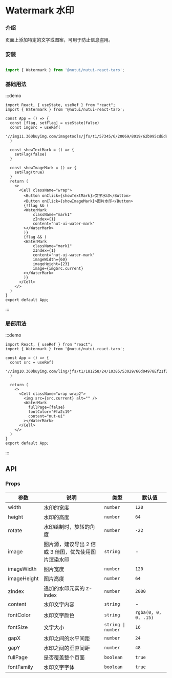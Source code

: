 # Watermark 水印

### 介绍

页面上添加特定的文字或图案，可用于防止信息盗用。

### 安装

```ts

import { Watermark } from '@nutui/nutui-react-taro';
```

### 基础用法

:::demo

```tsx
import React, { useState, useRef } from "react";
import { Watermark } from '@nutui/nutui-react-taro';

const App = () => {
  const [flag, setFlag] = useState(false)
  const imgSrc = useRef(
    '//img11.360buyimg.com/imagetools/jfs/t1/57345/6/20069/8019/62b995cdEd96fef03/51d3302dfeccd1d2.png'
  )

  const showTextMark = () => {
    setFlag(false)
  }

  const showImageMark = () => {
    setFlag(true)
  }
  return (
    <>
      <Cell className="wrap">
        <Button onClick={showTextMark}>文字水印</Button>
        <Button onClick={showImageMark}>图片水印</Button>
        {!flag && (
        <WaterMark
            className="mark1"
            zIndex={1}
            content="nut-ui-water-mark"
        ></WaterMark>
        )}
        {flag && (
        <WaterMark
            className="mark1"
            zIndex={1}
            content="nut-ui-water-mark"
            imageWidth={60}
            imageHeight={23}
            image={imgSrc.current}
        ></WaterMark>
        )}
      </Cell>
    </>
  )
}
export default App;
```
:::

### 局部用法

:::demo

```tsx
import React, { useRef } from "react";
import { Watermark } from '@nutui/nutui-react-taro';

const App = () => {
  const src = useRef(
    '//img10.360buyimg.com/ling/jfs/t1/181258/24/10385/53029/60d04978Ef21f2d42/92baeb21f907cd24.jpg'
  )

  return (
    <>
      <Cell className="wrap wrap2">
        <img src={src.current} alt="" />
        <WaterMark
          fullPage={false}
          fontColor="#fa2c19"
          content="nut-ui"
        ></WaterMark>
      </Cell>
    </>
  )
}
export default App;
```
:::

## API

### Props

| 参数          | 说明                             | 类型   | 默认值           |
|--------------|----------------------------------|--------|------------------|
| width       | 水印的宽度                                           | `number`           | `120`                |
| height      | 水印的高度                                           | `number`           | `64`                 |
| rotate      | 水印绘制时，旋转的角度                  | `number`           | `-22`                |
| image       | 图片源，建议导出 2 倍或 3 倍图，优先使用图片渲染水印 | `string`           | -                    |
| imageWidth  | 图片宽度                                             | `number`           | `120`                |
| imageHeight | 图片高度                                             | `number`           | `64`                 |
| zIndex      | 追加的水印元素的 z-index                             | `number`           | `2000`               |
| content     | 水印文字内容                                         | `string`           | -                    |
| fontColor   | 水印文字颜色                                         | `string`           | `rgba(0, 0, 0, .15)` |
| fontSize    | 文字大小                                             | `string \| number` | `16`                 |
| gapX        | 水印之间的水平间距                                   | `number`           | `24`                 |
| gapY       | 水印之间的垂直间距                                   | `number`           | `48`                 |
| fullPage    | 是否覆盖整个页面                                     | `boolean`          | `true`               |
| fontFamily  | 水印文字字体                                     | `boolean`          | `true`               |
